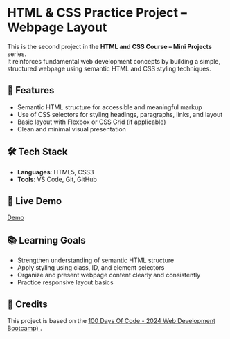 # HTML & CSS Practice Project – Webpage Layout

This is the second project in the **HTML and CSS Course – Mini Projects** series.  
It reinforces fundamental web development concepts by building a simple, structured webpage using semantic HTML and CSS styling techniques.

## 📌 Features
- Semantic HTML structure for accessible and meaningful markup
- Use of CSS selectors for styling headings, paragraphs, links, and layout
- Basic layout with Flexbox or CSS Grid (if applicable)
- Clean and minimal visual presentation

## 🛠️ Tech Stack
- **Languages**: HTML5, CSS3
- **Tools**: VS Code, Git, GitHub

## 🚀 Live Demo
[Demo](https://flavia3107.github.io/web-development-basics-css/)

## 📚 Learning Goals
- Strengthen understanding of semantic HTML structure
- Apply styling using class, ID, and element selectors
- Organize and present webpage content clearly and consistently
- Practice responsive layout basics

## 📖 Credits
This project is based on the [100 Days Of Code - 2024 Web Development Bootcamp)
](https://www.udemy.com/course/100-days-of-code-web-development-bootcamp/).
